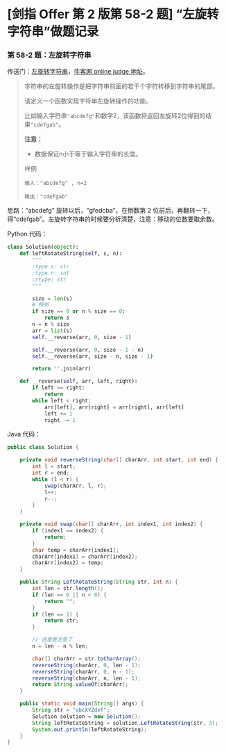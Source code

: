 # [剑指 Offer 第 2 版第 58-2 题] “左旋转字符串”做题记录

### 第 58-2 题：左旋转字符串

传送门：[左旋转字符串](https://www.acwing.com/problem/content/74/)，[牛客网 online judge 地址](https://www.nowcoder.com/practice/12d959b108cb42b1ab72cef4d36af5ec?tpId=13&tqId=11196&tPage=3&rp=3&ru=/ta/coding-interviews&qru=/ta/coding-interviews/question-ranking)。

> 字符串的左旋转操作是把字符串前面的若干个字符转移到字符串的尾部。
>
> 请定义一个函数实现字符串左旋转操作的功能。
>
> 比如输入字符串`"abcdefg"`和数字2，该函数将返回左旋转2位得到的结果`"cdefgab"`。
>
> **注意：**
>
> - 数据保证n小于等于输入字符串的长度。
>
> 样例
>
> ```
> 输入："abcdefg" , n=2
> 
> 输出："cdefgab"
> ```

思路：“abcdefg” 旋转以后，“gfedcba”，在倒数第 2 位前后，再翻转一下，得“cdefgab”。左旋转字符串的时候要分析清楚，注意：移动的位数要取余数。

Python 代码：

```python
class Solution(object):
    def leftRotateString(self, s, n):
        """
        :type s: str
        :type n: int
        :rtype: str
        """

        size = len(s)
        # 特判
        if size == 0 or n % size == 0:
            return s
        n = n % size
        arr = list(s)
        self.__reverse(arr, 0, size - 1)

        self.__reverse(arr, 0, size - 1 - n)
        self.__reverse(arr, size - n, size - 1)

        return ''.join(arr)

    def __reverse(self, arr, left, right):
        if left >= right:
            return
        while left < right:
            arr[left], arr[right] = arr[right], arr[left]
            left += 1
            right -= 1
```

Java 代码：
```java
public class Solution {

    private void reverseString(char[] charArr, int start, int end) {
        int l = start;
        int r = end;
        while (l < r) {
            swap(charArr, l, r);
            l++;
            r--;
        }
    }

    private void swap(char[] charArr, int index1, int index2) {
        if (index1 == index2) {
            return;
        }
        char temp = charArr[index1];
        charArr[index1] = charArr[index2];
        charArr[index2] = temp;
    }

    public String LeftRotateString(String str, int n) {
        int len = str.length();
        if (len == 0 || n < 0) {
            return "";
        }
        if (len == 1) {
            return str;
        }

        // 这里要注意了
        n = len - n % len;

        char[] charArr = str.toCharArray();
        reverseString(charArr, 0, len - 1);
        reverseString(charArr, 0, n - 1);
        reverseString(charArr, n, len - 1);
        return String.valueOf(charArr);
    }

    public static void main(String[] args) {
        String str = "abcXYZdef";
        Solution solution = new Solution();
        String leftRotateString = solution.LeftRotateString(str, 3);
        System.out.println(leftRotateString);
    }
}
```

<script src='https://cdnjs.cloudflare.com/ajax/libs/mathjax/2.7.5/MathJax.js?config=TeX-MML-AM_CHTML' async></script>

<script type="text/x-mathjax-config">
MathJax.Hub.Config({
tex2jax: {
  inlineMath: [['$','$'], ['\\(','\\)']],
  processEscapes: true
  },
displayAlign : "left",
TeX: {
        equationNumbers: {
            autoNumber: "all",
            useLabelIds: true
        }
    },
    "HTML-CSS": {
        linebreaks: {
            automatic: true
        },
        scale: 100,
        styles: {
          ".MathJax_Display": {
            "text-align": "left",
            "width" : "auto",
            "margin": "10px 0px 10px 0px !important",
            "background-color": "#f5f5f5 !important",
            "border-radius": "3px !important",
            border:  "1px solid #ccc !important",
            padding: "5px 5px 5px 5px !important"
          },
          ".MathJax": {
            "background-color": "#f5f5f5 !important",
            padding: "2px 2px 2px 2px !important"
          }
        }
    },
    SVG: {
        linebreaks: {
            automatic: true
        }
    }
});
</script>